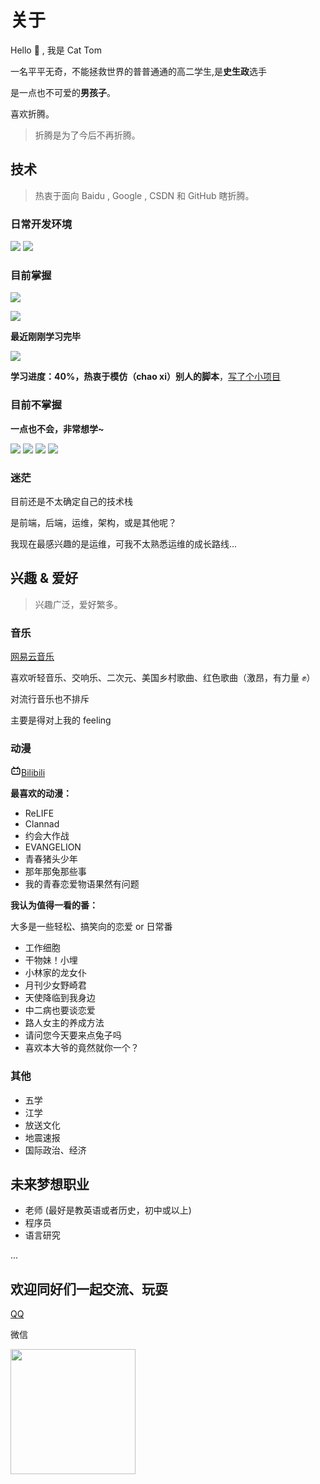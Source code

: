 # 关于

 
Hello 👋 , 我是 Cat Tom

一名平平无奇，不能拯救世界的普普通通的高二学生,是**史生政**选手

是一点也不可爱的**男孩子**。

喜欢折腾。

> 折腾是为了今后不再折腾。

## 技术
> 热衷于面向 Baidu , Google , CSDN 和 GitHub 瞎折腾。

### 日常开发环境
<img src="https://img.shields.io/badge/Linux-FCC624?style=for-the-badge&logo=linux&logoColor=black" ></img>
<img src="https://img.shields.io/badge/VisualStudioCode-0078d7.svg?style=for-the-badge&logo=visual-studio-code&logoColor=white" ></img>

### 目前掌握
<img src="https://img.shields.io/badge/git-%23F05033.svg?style=for-the-badge&logo=git&logoColor=white" ></img>

<img src="https://img.shields.io/badge/docker-%230db7ed.svg?style=for-the-badge&logo=docker&logoColor=white" ></img>

**最近刚刚学习完毕**

<img src="https://img.shields.io/badge/Shell_Script-121011?style=for-the-badge&logo=gnu-bash&logoColor=white" ></img>

**学习进度：40%，热衷于模仿（chao xi）别人的脚本**，[写了个小项目](https://maria.cattom.site/)

### 目前不掌握
**一点也不会，非常想学~**

<img src="https://img.shields.io/badge/kubernetes-%23326ce5.svg?style=for-the-badge&logo=kubernetes&logoColor=white" ></img>
<img src="https://img.shields.io/badge/Go-00ADD8?style=for-the-badge&logo=go&logoColor=white" ></img>
<img src="https://img.shields.io/badge/HTML-239120?style=for-the-badge&logo=html5&logoColor=white" ></img>
<img src="https://img.shields.io/badge/CSS-239120?&style=for-the-badge&logo=css3&logoColor=white" ></img>

### 迷茫
目前还是不太确定自己的技术栈

是前端，后端，运维，架构，或是其他呢？

我现在最感兴趣的是运维，可我不太熟悉运维的成长路线...

## 兴趣 & 爱好
> 兴趣广泛，爱好繁多。

### 音乐
<a href="https://music.163.com/#/user/home?id=303081377"><i class="fas fa-compact-disc"></i> 网易云音乐</a>

喜欢听轻音乐、交响乐、二次元、美国乡村歌曲、红色歌曲（激昂，有力量 ✊）

对流行音乐也不排斥

主要是得对上我的 feeling

### 动漫
<svg t="1629465695967" class="icon" viewBox="0 0 1024 1024" version="1.1" xmlns="http://www.w3.org/2000/svg" p-id="3811" width="17" height="17"><path d="M306.005333 117.632L444.330667 256h135.296l138.368-138.325333a42.666667 42.666667 0 0 1 60.373333 60.373333L700.330667 256H789.333333A149.333333 149.333333 0 0 1 938.666667 405.333333v341.333334a149.333333 149.333333 0 0 1-149.333334 149.333333h-554.666666A149.333333 149.333333 0 0 1 85.333333 746.666667v-341.333334A149.333333 149.333333 0 0 1 234.666667 256h88.96L245.632 177.962667a42.666667 42.666667 0 0 1 60.373333-60.373334zM789.333333 341.333333h-554.666666a64 64 0 0 0-63.701334 57.856L170.666667 405.333333v341.333334a64 64 0 0 0 57.856 63.701333L234.666667 810.666667h554.666666a64 64 0 0 0 63.701334-57.856L853.333333 746.666667v-341.333334A64 64 0 0 0 789.333333 341.333333zM341.333333 469.333333a42.666667 42.666667 0 0 1 42.666667 42.666667v85.333333a42.666667 42.666667 0 0 1-85.333333 0v-85.333333a42.666667 42.666667 0 0 1 42.666666-42.666667z m341.333334 0a42.666667 42.666667 0 0 1 42.666666 42.666667v85.333333a42.666667 42.666667 0 0 1-85.333333 0v-85.333333a42.666667 42.666667 0 0 1 42.666667-42.666667z" p-id="3812"></path></svg><a href="https://space.bilibili.com/27734632">Bilibili</a>

**最喜欢的动漫：**
- ReLIFE
- Clannad
- 约会大作战
- EVANGELION
- 青春猪头少年
- 那年那兔那些事
- 我的青春恋爱物语果然有问题

**我认为值得一看的番：**

大多是一些轻松、搞笑向的恋爱 or 日常番

- 工作细胞
- 干物妹！小埋
- 小林家的龙女仆
- 月刊少女野崎君
- 天使降临到我身边
- 中二病也要谈恋爱
- 路人女主的养成方法
- 请问您今天要来点兔子吗
- 喜欢本大爷的竟然就你一个？

### 其他

- 五学
- 江学
- 放送文化
- 地震速报
- 国际政治、经济

## 未来梦想职业
- 老师 (最好是教英语或者历史，初中或以上)
- 程序员
- 语言研究

...

## 欢迎同好们一起交流、玩耍
<a href="http://wpa.qq.com/msgrd?v=3&uin=1208521485&site=qq&menu=yes"><i class="fab fa-qq"></i> QQ</a>

<i class="fab fa-weixin"></i> 微信

<img src="https://static.cattom.site/image/wechat.png?x-oss-process=style/blog" height="200" width="200"></img>
